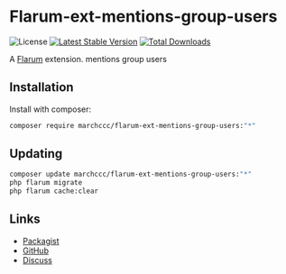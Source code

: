 # Flarum-ext-mentions-group-users

![License](https://img.shields.io/badge/license-CC-BY-NC-ND-2.0-blue.svg) [![Latest Stable Version](https://img.shields.io/packagist/v/marchccc/flarum-ext-mentions-group-users.svg)](https://packagist.org/packages/marchccc/flarum-ext-mentions-group-users) [![Total Downloads](https://img.shields.io/packagist/dt/marchccc/flarum-ext-mentions-group-users.svg)](https://packagist.org/packages/marchccc/flarum-ext-mentions-group-users)

A [Flarum](http://flarum.org) extension. mentions group users

## Installation

Install with composer:

```sh
composer require marchccc/flarum-ext-mentions-group-users:"*"
```

## Updating

```sh
composer update marchccc/flarum-ext-mentions-group-users:"*"
php flarum migrate
php flarum cache:clear
```

## Links

- [Packagist](https://packagist.org/packages/marchccc/flarum-ext-mentions-group-users)
- [GitHub](https://github.com/marchccc/flarum-ext-mentions-group-users)
- [Discuss](https://discuss.flarum.org/d/PUT_DISCUSS_SLUG_HERE)
